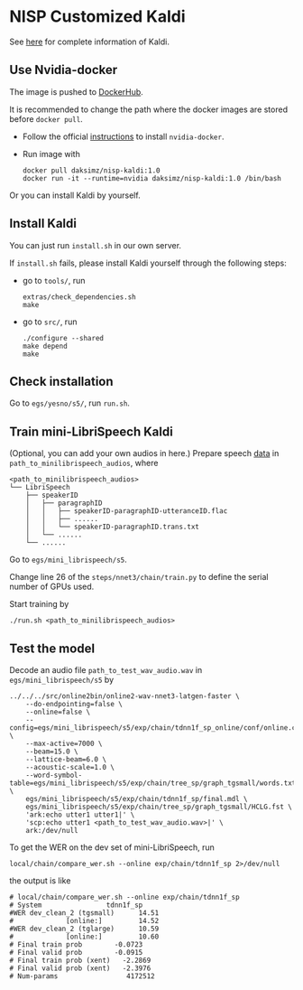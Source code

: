 # NISP Customized Kaldi

See [here](https://github.com/kaldi-asr/kaldi) for complete information of Kaldi.

## Use Nvidia-docker

The image is pushed to [DockerHub](https://hub.docker.com/r/daksimz/nisp-kaldi).

It is recommended to change the path where the docker images are stored before `docker pull`.

- Follow the official [instructions](https://docs.nvidia.com/datacenter/cloud-native/container-toolkit/install-guide.html#docker) to install `nvidia-docker`.

- Run image with

  ```shell
  docker pull daksimz/nisp-kaldi:1.0
  docker run -it --runtime=nvidia daksimz/nisp-kaldi:1.0 /bin/bash
  ```

Or you can install Kaldi by yourself.

## Install Kaldi

You can just run `install.sh` in our own server.

If `install.sh` fails, please install Kaldi yourself through the following steps:

- go to `tools/`, run 

  ```shell
  extras/check_dependencies.sh
  make
  ```

- go to `src/`, run

  ```shell
  ./configure --shared
  make depend
  make
  ```

## Check installation

Go to `egs/yesno/s5/`, run `run.sh`.

## Train mini-LibriSpeech Kaldi

(Optional, you can add your own audios in here.) Prepare speech [data](https://www.openslr.org/31/) in `path_to_minilibrispeech_audios`, where

```
<path_to_minilibrispeech_audios>
└── LibriSpeech
    ├── speakerID
    │   ├── paragraphID
    │   │   ├── speakerID-paragraphID-utteranceID.flac
    │   │   ├── ......
    │   │   └── speakerID-paragraphID.trans.txt
    │   └── ......
    └── ......
```

Go to `egs/mini_librispeech/s5`.

Change line 26 of the `steps/nnet3/chain/train.py` to define the serial number of GPUs used.

Start training by 

```shell
./run.sh <path_to_minilibrispeech_audios>
```

## Test the model

Decode an audio file `path_to_test_wav_audio.wav` in `egs/mini_librispeech/s5` by

```shell
../../../src/online2bin/online2-wav-nnet3-latgen-faster \
    --do-endpointing=false \
    --online=false \
    --config=egs/mini_librispeech/s5/exp/chain/tdnn1f_sp_online/conf/online.conf \
    --max-active=7000 \
    --beam=15.0 \
    --lattice-beam=6.0 \
    --acoustic-scale=1.0 \
    --word-symbol-table=egs/mini_librispeech/s5/exp/chain/tree_sp/graph_tgsmall/words.txt \
    egs/mini_librispeech/s5/exp/chain/tdnn1f_sp/final.mdl \
    egs/mini_librispeech/s5/exp/chain/tree_sp/graph_tgsmall/HCLG.fst \
    'ark:echo utter1 utter1|' \
    'scp:echo utter1 <path_to_test_wav_audio.wav>|' \
    ark:/dev/null
```

To get the WER on the dev set of mini-LibriSpeech, run

```shell
local/chain/compare_wer.sh --online exp/chain/tdnn1f_sp 2>/dev/null
```

the output is like

```shell
# local/chain/compare_wer.sh --online exp/chain/tdnn1f_sp
# System                tdnn1f_sp
#WER dev_clean_2 (tgsmall)      14.51
#             [online:]         14.52
#WER dev_clean_2 (tglarge)      10.59
#             [online:]         10.60
# Final train prob        -0.0723
# Final valid prob        -0.0915
# Final train prob (xent)   -2.2869
# Final valid prob (xent)   -2.3976
# Num-params                 4172512
```


